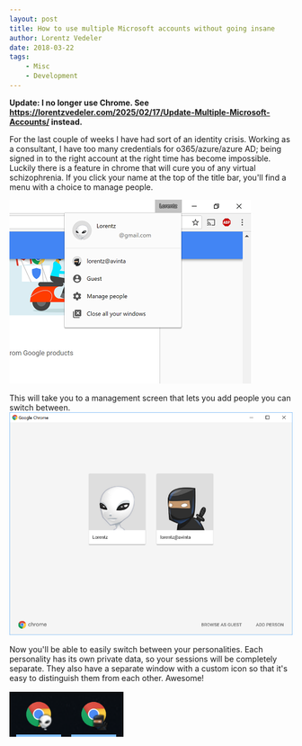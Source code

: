 ```yaml
---
layout: post
title: How to use multiple Microsoft accounts without going insane
author: Lorentz Vedeler
date: 2018-03-22
tags:   
    - Misc
    - Development
---
```


**Update: I no longer use Chrome. See https://lorentzvedeler.com/2025/02/17/Update-Multiple-Microsoft-Accounts/ instead.**

For the last couple of weeks I have had sort of an identity crisis. Working as a consultant, I have too many credentials for o365/azure/azure AD; being signed in to the right account at the right time has become impossible. Luckily there is a feature in chrome that will cure you of any virtual schizophrenia. If you click your name at the top of the title bar, you'll find a menu with a choice to manage people.

![The chrome menu that lets you manage your personality disorder][chrome_people]

This will take you to a management screen that lets you add people you can switch between.
![The chrome people management screen][chrome_mgmt]

Now you'll be able to easily switch between your personalities. Each personality has its own private data, so your sessions will be completely separate. They also have a separate window with a custom icon so that it's easy to distinguish them from each other. Awesome!

![Each person gets its own customized icon][chrome_windows]

[chrome_people]: /assets/imgs/chrome_personas.PNG "The chrome menu that lets you manage your personality disorder"
[chrome_mgmt]: /assets/imgs/chrome_personas_manage.PNG "The chrome people management screen"
[chrome_windows]: /assets/imgs/chrome_windows.PNG "Each person gets its own customized icon"
